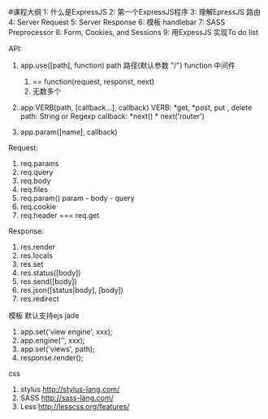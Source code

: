 #课程大纲
1: 什么是ExpressJS
2: 第一个ExpressJS程序
3: 理解EpressJS 路由
4: Server Request
5: Server Response
6: 模板 handlebar
7: SASS Preprocessor
8: Form, Cookies, and Sessions
9: 用ExpessJS 实现To do list


API:
1. app.use([path], function)
path 路径(默认参数 "/")
function  中间件
    1. == function(request, responst, next)
    2. 无数多个

2. app.VERB(path, [callback...], callback)
  VERB: *get, *post, put , delete
  path: String or Regexp
  callback: *next() * next('router')
3. app.param([name], callback)

  Request:
  1. req.params
  2. req.query
  3. req.body
  4. req.files
  5. req.param()
     param - body - query
  6. req.cookie
  7. req.header === req.get

  Response:
  1. res.render
  2. res.locals
  3. res.set
  4. res.status([body])
  5. res.send([body])
  6. res.json([status|body], [body])
  7. res.redirect 

  模板
  默认支持ejs jade
  1. app.set('view engine', xxx);
  2. app.engine('', xxx);
  3. app.set('views', path);
  4. response.render();

  css
  1. stylus  http://stylus-lang.com/
  2. SASS    http://sass-lang.com/
  3. Less    http://lesscss.org/features/
